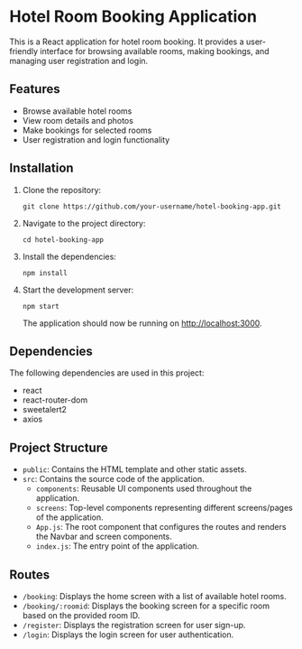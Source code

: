 # Hotel Room Booking Application

This is a React application for hotel room booking. It provides a user-friendly interface for browsing available rooms, making bookings, and managing user registration and login.

## Features

- Browse available hotel rooms
- View room details and photos
- Make bookings for selected rooms
- User registration and login functionality

## Installation

1. Clone the repository:

   ```shell
   git clone https://github.com/your-username/hotel-booking-app.git
   ```

2. Navigate to the project directory:

   ```shell
   cd hotel-booking-app
   ```

3. Install the dependencies:

   ```shell
   npm install
   ```

4. Start the development server:

   ```shell
   npm start
   ```

   The application should now be running on [http://localhost:3000](http://localhost:3000).

## Dependencies

The following dependencies are used in this project:

- react
- react-router-dom
- sweetalert2
- axios

## Project Structure

- `public`: Contains the HTML template and other static assets.
- `src`: Contains the source code of the application.
  - `components`: Reusable UI components used throughout the application.
  - `screens`: Top-level components representing different screens/pages of the application.
  - `App.js`: The root component that configures the routes and renders the Navbar and screen components.
  - `index.js`: The entry point of the application.

## Routes

- `/booking`: Displays the home screen with a list of available hotel rooms.
- `/booking/:roomid`: Displays the booking screen for a specific room based on the provided room ID.
- `/register`: Displays the registration screen for user sign-up.
- `/login`: Displays the login screen for user authentication.
